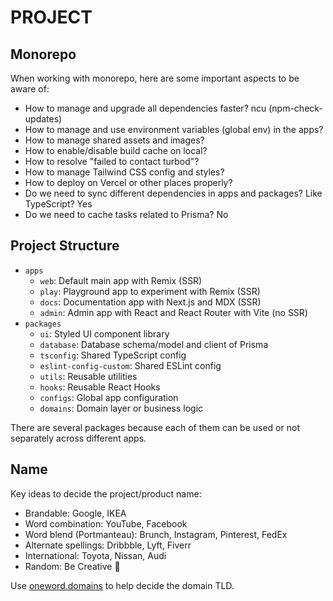 # PROJECT

## Monorepo

When working with monorepo, here are some important aspects to be aware of:

- How to manage and upgrade all dependencies faster? ncu (npm-check-updates)
- How to manage and use environment variables (global env) in the apps?
- How to manage shared assets and images?
- How to enable/disable build cache on local?
- How to resolve "failed to contact turbod"?
- How to manage Tailwind CSS config and styles?
- How to deploy on Vercel or other places properly?
- Do we need to sync different dependencies in apps and packages? Like TypeScript? Yes
- Do we need to cache tasks related to Prisma? No

## Project Structure

- `apps`
  - `web`: Default main app with Remix (SSR)
  - `play`: Playground app to experiment with Remix (SSR)
  - `docs`: Documentation app with Next.js and MDX (SSR)
  - `admin`: Admin app with React and React Router with Vite (no SSR)
- `packages`
  - `ui`: Styled UI component library
  - `database`: Database schema/model and client of Prisma
  - `tsconfig`: Shared TypeScript config
  - `eslint-config-custom`: Shared ESLint config
  - `utils`: Reusable utilities
  - `hooks`: Reusable React Hooks
  - `configs`: Global app configuration
  - `domains`: Domain layer or business logic

There are several packages because each of them can be used or not separately across different apps.

## Name

Key ideas to decide the project/product name:

- Brandable: Google, IKEA
- Word combination: YouTube, Facebook
- Word blend (Portmanteau): Brunch, Instagram, Pinterest, FedEx
- Alternate spellings: Dribbble, Lyft, Fiverr
- International: Toyota, Nissan, Audi
- Random: Be Creative 🎨

Use [oneword.domains](https://oneword.domains) to help decide the domain TLD.
